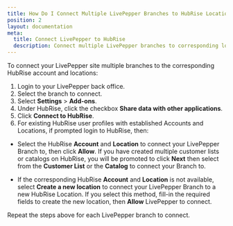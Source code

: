 ```yaml
---
title: How Do I Connect Multiple LivePepper Branches to HubRise Locations ?
position: 2
layout: documentation
meta:
  title: Connect LivePepper to HubRise
  description: Connect multiple LivePepper branches to corresponding locations in HubRise.
---
```


To connect your LivePepper site multiple branches to the corresponding HubRise account and locations:

1. Login to your LivePepper back office.
1. Select the branch to connect.
1. Select **Settings** > **Add-ons**.
1. Under HubRise, click the checkbox **Share data with other applications**.
1. Click **Connect to HubRise**.
1. For existing HubRise user profiles with established Accounts and Locations, if prompted login to HubRise, then:

- Select the HubRise **Account** and **Location** to connect your LivePepper Branch to, then click **Allow**. If you have created multiple customer lists or catalogs on HubRise, you will be promoted to click **Next** then select from the **Customer List** or the **Catalog** to connect your Branch to.

- If the corresponding HubRise **Account** and **Location** is not available, select **Create a new location** to connect your LivePepper Branch to a new HubRise Location. If you select this method, fill-in the required fields to create the new location, then **Allow** LivePepper to connect.

Repeat the steps above for each LivePepper branch to connect.

